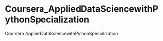 # Coursera_AppliedDataSciencewithPythonSpecialization
Coursera AppliedDataSciencewithPythonSpecialization
